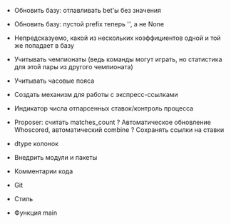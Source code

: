 * Обновить базу: отлавливать bet'ы без значения
* Обновить базу: пустой prefix теперь '', а не None
* Непредсказуемо, какой из нескольких коэффициентов одной и той же попадает в базу
* Учитывать чемпионаты (ведь команды могут играть, но статистика для этой пары из другого чемпионата)
* Учитывать часовые пояса

* Создать механизм для работы с экспресс-ссылками
* Индикатор числа отпарсенных ставок/контроль процесса
* Proposer: считать matches_count
? Автоматическое обновление Whoscored, автоматический combine
? Сохранять ссылки на ставки

* dtype колонок
* Внедрить модули и пакеты
* Комментарии кода
* Git
* Стиль
* Функция main
